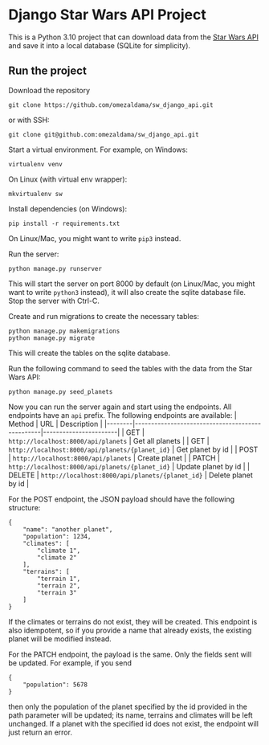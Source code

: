 # Django Star Wars API Project

This is a Python 3.10 project that can download data from the [Star Wars API](https://swapi-graphql.netlify.app) and save it into a local database (SQLite for simplicity).

## Run the project

Download the repository
```
git clone https://github.com/omezaldama/sw_django_api.git
```
or with SSH:
```
git clone git@github.com:omezaldama/sw_django_api.git
```

Start a virtual environment. For example, on Windows:
```
virtualenv venv
```
On Linux (with virtual env wrapper):
```
mkvirtualenv sw
```

Install dependencies (on Windows):
```
pip install -r requirements.txt
```
On Linux/Mac, you might want to write `pip3` instead.

Run the server:
```
python manage.py runserver
```
This will start the server on port 8000 by default (on Linux/Mac, you might want to write `python3` instead), it will also create the sqlite database file.
Stop the server with Ctrl-C.

Create and run migrations to create the necessary tables:
```
python manage.py makemigrations
python manage.py migrate
```
This will create the tables on the sqlite database.

Run the following command to seed the tables with the data from the Star Wars API:
```
python manage.py seed_planets
```

Now you can run the server again and start using the endpoints. All endpoints have an `api` prefix. The following endpoints are available:
| Method | URL                                             | Description           |
|--------|-------------------------------------------------|-----------------------|
| GET    | `http://localhost:8000/api/planets`             | Get all planets       |
| GET    | `http://localhost:8000/api/planets/{planet_id}` | Get planet by id      |
| POST   | `http://localhost:8000/api/planets`             | Create planet         |
| PATCH  | `http://localhost:8000/api/planets/{planet_id}` | Update planet by id   |
| DELETE | `http://localhost:8000/api/planets/{planet_id}` | Delete planet by id   |

For the POST endpoint, the JSON payload should have the following structure:
```
{
	"name": "another planet",
	"population": 1234,
	"climates": [
		"climate 1",
		"climate 2"
	],
	"terrains": [
		"terrain 1",
		"terrain 2",
		"terrain 3"
	]
}
```
If the climates or terrains do not exist, they will be created. This endpoint is also idempotent, so if you provide a name that already exists, the existing planet will be modified instead.

For the PATCH endpoint, the payload is the same. Only the fields sent will be updated. For example, if you send
```
{
    "population": 5678
}
```
then only the population of the planet specified by the id provided in the path parameter will be updated; its name, terrains and climates will be left unchanged. If a planet with the specified id does not exist, the endpoint will just return an error.
